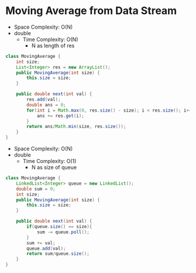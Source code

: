 # Moving Average from Data Stream

- Space Complexity: O(N)
- double
  - Time Complexity: O(N)
    - N as length of res

```java
class MovingAverage {
    int size;
    List<Integer> res = new ArrayList();
    public MovingAverage(int size) {
        this.size = size;
    }

    public double next(int val) {
        res.add(val);
        double ans = 0;
        for(int i = Math.max(0, res.size() - size); i < res.size(); i++){
            ans += res.get(i);
        }
        return ans/Math.min(size, res.size());
    }
}
```

- Space Complexity: O(N)
- double
  - Time Complexity: O(1)
    - N as size of queue

```java
class MovingAverage {
    LinkedList<Integer> queue = new LinkedList();
    double sum = 0;
    int size;
    public MovingAverage(int size) {
        this.size = size;
    }

    public double next(int val) {
        if(queue.size() == size){
            sum -= queue.poll();
        }
        sum += val;
        queue.add(val);
        return sum/queue.size();
    }
}
```
